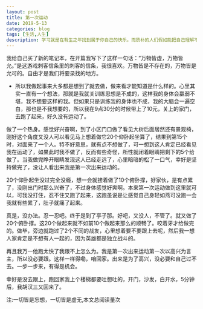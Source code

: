 ```yaml
---
layout: post
title: 第一次运动
date: 2019-5-13
categories: blog
tags: [生活,人生]
description: 学习就是在有生之年找到属于你自己的快乐。而质朴的人们假如能把自己理解不了的事情看作是与己无关的事，那就好了。
---
```



我给自己买了新的笔记本，在开篇我写下了这样一句话：”万物皆虚，万物皆允。”是这游戏刺客信条里的刺客的信条，我很喜欢。万物皆是不存在的，万物皆是允可的。自由才是我们将要录找的地方。

- 所以我做起事来大多都是想到了就去做，做来看才能知道是什么样的。心里其实一直有一个想法，那就是我就关训练思想是不成的，这样我的身体会羸弱不堪，我不想要这样的我。但如果只是训练我的身体也不成，我的大脑会一遍空白，那也是不我想要的，所以我在9点30分的时候带上了10元，关上的家门，去跑了起来，好久没有运动了。

做了一个热身。感觉好兴奋啊，到了小区门口做了看见大树后面居然还有景观椅，刚好这个角度又没人可以看见马上想着做它20个仰卧起坐算了，结果到第15个时，对面来了一个人。特不好意思，就有点不想做了，可一想到这人肯定已经看见我在运动了，如果此时我不做了，反而有些奇怪，所性就闭着眼睛把剩下的5个给做了。当我做完睁开眼睛发现这人已经走远了，心里暗暗的松了一口气，幸好是坚持做完了，没让人看出来我是第一次出来运动的。

20个仰卧起坐没过完全没瘾，想一会就接着做了10个俯卧撑，好家伙，是有点累了，没刚出门时那么兴奋了，不过身体感觉好爽啊。本来第一次运动做到这里就可以，可我没打住，忍不住又跑了起来，这跑虽说是让感觉自己身轻如燕可没跑一会我就有些累了，肚子就痛了起来。

真是，没办法。忍一忍吧。终于是到了亭子那。好吧，又没人，不管了。就又做了20个俯卧撑。这20个做起来就不如前10个做起来那么的顺畅了。咬着牙才给做完的。做毕，旁边就跑过了2个不同的战友，心里想着要不要跟上去呢，然后我一想人家肯定是不想有人一起的，因为英雄都是独立战斗的。

再且我万一他跑太快了我跟不上怎么为。我是第一次出来运动第一次以高兴为言主，所以没必要跟。这样一样得嘞，咱回家。出来是为了高兴，没必要和自己过不去。一步一步来，有得是机会。

幸好是没去跟上，跑回家我上个楼梯都要吐想吐的，开门，沙发，白开水，5分钟后，我胡汉三又回来了。


<span id="busuanzi_container_page_pv">
  注:一切皆是忘想，一切皆是虚无,本文总阅读量<span id="busuanzi_value_page_pv"></span>次
</span>
